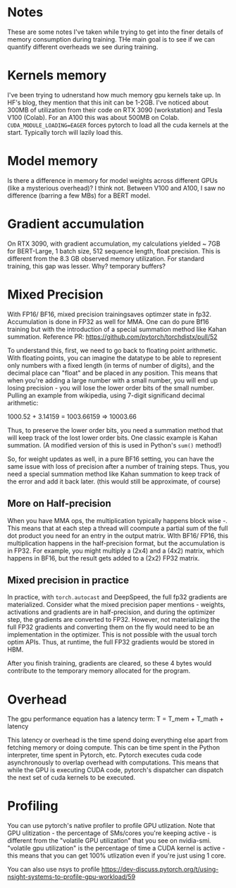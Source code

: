 # Notes
These are some notes I've taken while trying to get into the finer details of memory consumption during training. THe main goal is to see if we can quantify different overheads we see during training. 

# Kernels memory 
I've been trying to udnerstand how much memory gpu kernels take up. In  HF's blog, they mention that this init can be 1-2GB. I've noticed about 300MB of utilization from their code on RTX 3090 (workstation) and Tesla V100 (Colab). For an A100 this was about 500MB on Colab. 
`CUDA_MODULE_LOADING=EAGER` forces pytorch to load all the cuda kernels at the start. Typically torch will lazily load this. 

# Model memory
Is there a difference in memory for model weights across different GPUs (like a mysterious overhead)? I think not. Between V100 and A100, I saw no difference (barring a few MBs) for a BERT model. 


# Gradient accumulation
On RTX 3090, with gradient accumulation, my calculations yielded ~ 7GB for BERT-Large, 1 batch size, 512 sequence length, float precision. This is different from the 8.3 GB observed memory utilization. For standard training, this gap was lesser. Why? temporary buffers?


# Mixed Precision
With FP16/ BF16, mixed precision trainingsaves optimzer state in fp32. Accumulation is done in FP32 as well for MMA. One can do pure Bf16 training but with the introduction of a special summation method like Kahan summation. Reference PR: https://github.com/pytorch/torchdistx/pull/52 

To understand this, first, we need to go back to floating point arithmetic. With floating points, you can imagine the datatype to be able to represent only numbers with a fixed length (in terms of number of digits), and the decimal place can "float" and be placed in any position. This means that when you're adding a large number with a small number, you will end up losing precision - you will lose the lower order bits of the small number. Pulling an example from wikipedia, using 7-digit significand decimal arithmetic:

1000.52 + 3.14159 = 1003.66159 => 10003.66 

Thus, to preserve the lower order bits, you need a summation method that will keep track of the lost lower order bits. One classic example is Kahan summation. (A modified version of this is used in Python's `sum()` method!)

So, for weight updates as well, in a pure BF16 setting, you can have the same issue with loss of precision after a number of training steps. Thus, you need a special summation method like Kahan summation to keep track of the error and add it back later. (this would still be approximate, of course) 

## More on Half-precision

When you have MMA ops, the multiplication typically happens block wise -. This means that at each step a thread will coompute a partial sum of the full dot product you need for an entry in the output matrix. WIth BF16/ FP16, this multiplication happens in the half-precision format, but the accumulation is in FP32. For example, you might multiply a (2x4) and a (4x2) matrix, which happens in BF16, but the result gets added to a (2x2) FP32 matrix.

## Mixed precision in practice
In practice, with `torch.autocast` and DeepSpeed, the full fp32 gradients are materialized. Consider what the mixed precision paper mentions -  weights, activations and gradients are in half-precision, and during the optimizer step, the gradients are converted to FP32. However, not materializing the full FP32 gradients and converting them on the fly would need to be an implementation in the optimizer. This is not possible with the usual torch optim APIs. Thus, at runtime, the full FP32 gradients would be stored in HBM. 

After you finish training, gradients are cleared, so these 4 bytes would contribute to the temporary memory allocated for the program.

# Overhead
The gpu performance equation has a latency term: 
T = T_mem + T_math + latency

This latency or overhead is the time spend doing everything else apart from fetching memory or doing compute. This can be time spent in the Python interpreter, time spent in Pytorch, etc. Pytorch executes cuda code asynchronously to overlap overhead with computations. This means that while the GPU is executing CUDA code, pytorch's dispatcher can dispatch the next set of cuda kernels to be executed. 

# Profiling

You can use pytorch's native profiler to profile GPU utlization. Note that GPU ulitization - the percentage of SMs/cores you're keeping active - is different from the "volatile GPU utilization" that you see on nvidia-smi. "volatile gpu utilization" is the percentage of time a CUDA kernel is active - this means that you can get 100% utlization even if you're just using 1 core. 

You can also use nsys to profile https://dev-discuss.pytorch.org/t/using-nsight-systems-to-profile-gpu-workload/59 